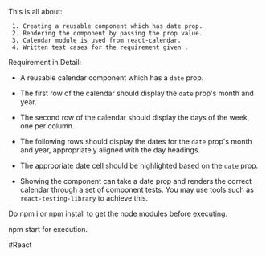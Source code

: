 This is all about:

     1. Creating a reusable component which has date prop.
     2. Rendering the component by passing the prop value.
     3. Calendar module is used from react-calendar.
     4. Written test cases for the requirement given .

Requirement in Detail:

 - A reusable calendar component which has a `date` prop.
 - The first row of the calendar should display the `date` prop's month and year.
 - The second row of the calendar should display the days of the week, one per column.
 - The following rows should display the dates for the `date` prop's month and year, appropriately aligned with the day headings.
 - The appropriate date cell should be highlighted based on the `date` prop.

- Showing the component can take a date prop and renders the correct calendar through a set of component tests. You may use tools such as `react-testing-library` to achieve this.



Do npm i or npm install to get the node modules before executing.

npm start for execution.

#React
